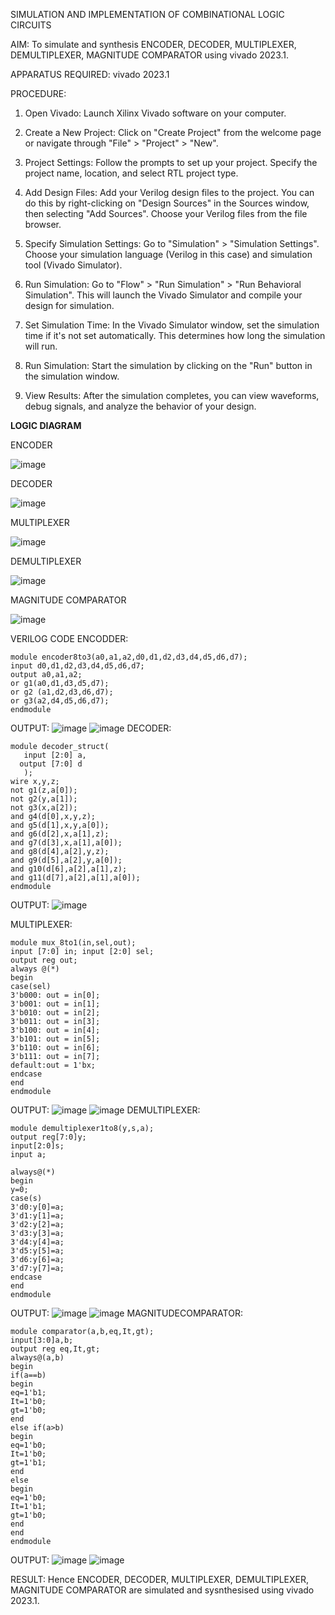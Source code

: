 SIMULATION AND IMPLEMENTATION OF  COMBINATIONAL LOGIC CIRCUITS

AIM: 
 To simulate and synthesis ENCODER, DECODER, MULTIPLEXER, DEMULTIPLEXER, MAGNITUDE COMPARATOR using vivado 2023.1.

APPARATUS REQUIRED:
vivado 2023.1

PROCEDURE:
 1. Open Vivado: Launch Xilinx Vivado software on your computer.

2. Create a New Project: Click on "Create Project" from the welcome page or navigate through "File" > "Project" > "New".

3. Project Settings: Follow the prompts to set up your project. Specify the project name, location, and select RTL project type.

4. Add Design Files: Add your Verilog design files to the project. You can do this by right-clicking on "Design Sources" in the Sources window, then selecting "Add Sources". Choose your Verilog files from the file browser.

5. Specify Simulation Settings: Go to "Simulation" > "Simulation Settings". Choose your simulation language (Verilog in this case) and simulation tool (Vivado Simulator).

6. Run Simulation: Go to "Flow" > "Run Simulation" > "Run Behavioral Simulation". This will launch the Vivado Simulator and compile your design for simulation.

7. Set Simulation Time: In the Vivado Simulator window, set the simulation time if it's not set automatically. This determines how long the simulation will run.

8. Run Simulation: Start the simulation by clicking on the "Run" button in the simulation window.

9. View Results: After the simulation completes, you can view waveforms, debug signals, and analyze the behavior of your design.

**LOGIC DIAGRAM**

ENCODER

![image](https://github.com/navaneethans/VLSI-LAB-EXP-2/assets/6987778/3cd1f95e-7531-4cad-9154-fdd397ac439e)


DECODER

![image](https://github.com/navaneethans/VLSI-LAB-EXP-2/assets/6987778/45a5e6cf-bbe0-4fd5-ac84-e5ad4477483b)


MULTIPLEXER

![image](https://github.com/navaneethans/VLSI-LAB-EXP-2/assets/6987778/427f75b2-8e67-44b9-ac45-a66651787436)


DEMULTIPLEXER

![image](https://github.com/navaneethans/VLSI-LAB-EXP-2/assets/6987778/1c45a7fc-08ac-4f76-87f2-c084e7150557)


MAGNITUDE COMPARATOR

![image](https://github.com/navaneethans/VLSI-LAB-EXP-2/assets/6987778/b2fe7a05-6bf7-4dcb-8f5d-28abbf7ea8c2)


  
VERILOG CODE
ENCODDER:
~~~
module encoder8to3(a0,a1,a2,d0,d1,d2,d3,d4,d5,d6,d7);
input d0,d1,d2,d3,d4,d5,d6,d7;
output a0,a1,a2;
or g1(a0,d1,d3,d5,d7);
or g2 (a1,d2,d3,d6,d7);
or g3(a2,d4,d5,d6,d7);
endmodule
~~~
OUTPUT:
![image](https://github.com/Abitha-2004/VLSI-LAB-EXP-2/assets/161303006/a8f7992e-77f2-4db7-ab3f-8ad3d26fb64d)
![image](https://github.com/Abitha-2004/VLSI-LAB-EXP-2/assets/161303006/9126d413-2224-4f8d-b670-88c0914e5046)
DECODER:
~~~
module decoder_struct(
   input [2:0] a,
  output [7:0] d
   );
wire x,y,z;
not g1(z,a[0]);
not g2(y,a[1]);
not g3(x,a[2]);
and g4(d[0],x,y,z);
and g5(d[1],x,y,a[0]);
and g6(d[2],x,a[1],z);
and g7(d[3],x,a[1],a[0]);
and g8(d[4],a[2],y,z);
and g9(d[5],a[2],y,a[0]);
and g10(d[6],a[2],a[1],z);
and g11(d[7],a[2],a[1],a[0]);
endmodule
~~~
OUTPUT:
![image](https://github.com/Abitha-2004/VLSI-LAB-EXP-2/assets/161303006/46cd29c7-73e7-40c0-9a75-623f6c4cce90)



MULTIPLEXER:
~~~
module mux_8to1(in,sel,out);
input [7:0] in; input [2:0] sel;
output reg out;
always @(*)
begin 
case(sel)
3'b000: out = in[0];
3'b001: out = in[1];
3'b010: out = in[2];
3'b011: out = in[3];
3'b100: out = in[4];
3'b101: out = in[5];
3'b110: out = in[6];
3'b111: out = in[7];
default:out = 1'bx;
endcase
end
endmodule
~~~
OUTPUT:
![image](https://github.com/Abitha-2004/VLSI-LAB-EXP-2/assets/161303006/7d1dc202-ab3f-4ccd-9921-3e75e2ab9b4b)
![image](https://github.com/Abitha-2004/VLSI-LAB-EXP-2/assets/161303006/466b79c5-ee93-4fe5-9533-419e5e546c5d)
DEMULTIPLEXER:
~~~
module demultiplexer1to8(y,s,a);
output reg[7:0]y;
input[2:0]s;
input a;

always@(*)
begin 
y=0;
case(s)
3'd0:y[0]=a;
3'd1:y[1]=a;
3'd2:y[2]=a;
3'd3:y[3]=a;
3'd4:y[4]=a;
3'd5:y[5]=a;
3'd6:y[6]=a;
3'd7:y[7]=a;
endcase
end
endmodule
~~~
OUTPUT:
![image](https://github.com/Abitha-2004/VLSI-LAB-EXP-2/assets/161303006/182b4140-779f-41e8-b4d6-07f69ffd3c51)
![image](https://github.com/Abitha-2004/VLSI-LAB-EXP-2/assets/161303006/1f2c1e2d-ab9c-43f0-9b2a-1cf990b4dc06)
MAGNITUDECOMPARATOR:
~~~
module comparator(a,b,eq,It,gt);
input[3:0]a,b;
output reg eq,It,gt;
always@(a,b)
begin
if(a==b)
begin
eq=1'b1;
It=1'b0;
gt=1'b0;
end 
else if(a>b)
begin
eq=1'b0;
It=1'b0;
gt=1'b1;
end
else
begin
eq=1'b0;
It=1'b1;
gt=1'b0;
end
end 
endmodule
~~~
OUTPUT:
![image](https://github.com/Abitha-2004/VLSI-LAB-EXP-2/assets/161303006/623cdbcb-1540-4da7-9b02-efc4265bc58b)
![image](https://github.com/Abitha-2004/VLSI-LAB-EXP-2/assets/161303006/f25e78d2-9f54-4778-8fe7-bc839059114a)

RESULT:
 Hence  ENCODER, DECODER, MULTIPLEXER, DEMULTIPLEXER, MAGNITUDE COMPARATOR are simulated and sysnthesised using vivado 2023.1.



